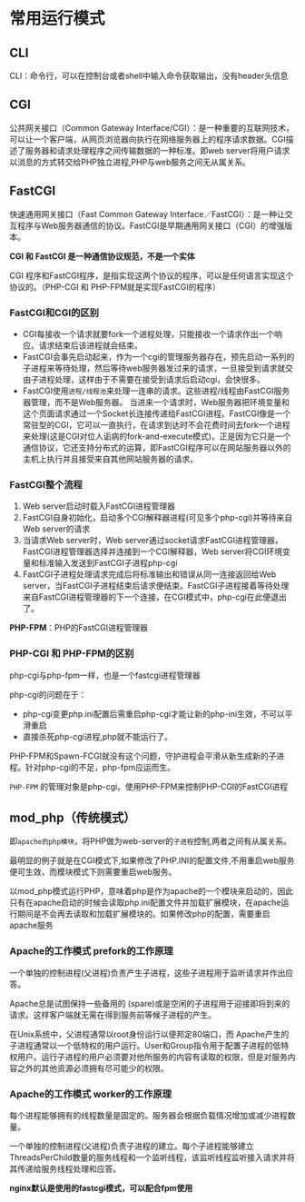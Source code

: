# 常用运行模式
## CLI
CLI：命令行，可以在控制台或者shell中输入命令获取输出，没有header头信息   

## CGI
公共网关接口（Common Gateway Interface/CGI）：是一种重要的互联网技术，可以让一个客户端，从网页浏览器向执行在网络服务器上的程序请求数据。CGI描述了服务器和请求处理程序之间传输数据的一种标准。即web server将用户请求以消息的方式转交给PHP独立进程,PHP与web服务之间无从属关系。  

## FastCGI
快速通用网关接口（Fast Common Gateway Interface／FastCGI）：是一种让交互程序与Web服务器通信的协议。FastCGI是早期通用网关接口（CGI）的增强版本。  

**CGI 和 FastCGI 是一种通信协议规范，不是一个实体**  

CGI 程序和FastCGI程序，是指实现这两个协议的程序，可以是任何语言实现这个协议的。（PHP-CGI 和 PHP-FPM就是实现FastCGI的程序）  

### FastCGI和CGI的区别
- CGI每接收一个请求就要fork一个进程处理，只能接收一个请求作出一个响应。请求结束后该进程就会结束。  
- FastCGI会事先启动起来，作为一个cgi的管理服务器存在，预先启动一系列的子进程来等待处理，然后等待web服务器发过来的请求，一旦接受到请求就交由子进程处理，这样由于不需要在接受到请求后启动cgi，会快很多。  
- FastCGI使用`进程/线程池`来处理一连串的请求。这些进程/线程由FastCGI服务器管理，而不是Web服务器。 当进来一个请求时，Web服务器把环境变量和这个页面请求通过一个Socket长连接传递给FastCGI进程。FastCGI像是一个常驻型的CGI，它可以一直执行，在请求到达时不会花费时间去fork一个进程来处理(这是CGI对位人诟病的fork-and-execute模式)。正是因为它只是一个通信协议，它还支持分布式的运算，即FastCGI程序可以在网站服务器以外的主机上执行并且接受来自其他网站服务器的请求。  

### FastCGI整个流程
1. Web server启动时载入FastCGI进程管理器  
2. FastCGI自身初始化，启动多个CGI解释器进程(可见多个php-cgi)并等待来自Web server的请求  
3. 当请求Web server时，Web server通过socket请求FastCGI进程管理器，FastCGI进程管理器选择并连接到一个CGI解释器，Web server将CGI环境变量和标准输入发送到FastCGI子进程php-cgi  
4. FastCGI子进程处理请求完成后将标准输出和错误从同一连接返回给Web server，当FastCGI子进程结束后请求便结束。FastCGI子进程接着等待处理来自FastCGI进程管理器的下一个连接，在CGI模式中，php-cgi在此便退出了。  

**PHP-FPM**：PHP的FastCGI进程管理器  

### PHP-CGI 和 PHP-FPM的区别
php-cgi与php-fpm一样，也是一个fastcgi进程管理器  

php-cgi的问题在于：  
- php-cgi变更php.ini配置后需重启php-cgi才能让新的php-ini生效，不可以平滑重启  
- 直接杀死php-cgi进程,php就不能运行了。  

PHP-FPM和Spawn-FCGI就没有这个问题，守护进程会平滑从新生成新的子进程。针对php-cgi的不足，php-fpm应运而生。  

`PHP-FPM` 的管理对象是php-cgi。使用PHP-FPM来控制PHP-CGI的FastCGI进程  

## mod_php（传统模式）
即`apache的php模块`，将PHP做为web-server的`子进程`控制,两者之间有从属关系。  

最明显的例子就是在CGI模式下,如果修改了PHP.INI的配置文件,不用重启web服务便可生效，而模块模式下则需要重启web服务。  

以mod_php模式运行PHP，意味着php是作为apache的一个模块来启动的，因此只有在apache启动的时候会读取php.ini配置文件并加载扩展模块，在apache运行期间是不会再去读取和加载扩展模块的。如果修改php的配置，需要重启apache服务  

### Apache的工作模式 prefork的工作原理
一个单独的控制进程(父进程)负责产生子进程，这些子进程用于监听请求并作出应答。  

Apache总是试图保持一些备用的 (spare)或是空闲的子进程用于迎接即将到来的请求。这样客户端就无需在得到服务前等候子进程的产生。  

在Unix系统中，父进程通常以root身份运行以便邦定80端口，而 Apache产生的子进程通常以一个低特权的用户运行。User和Group指令用于配置子进程的低特权用户。运行子进程的用户必须要对他所服务的内容有读取的权限，但是对服务内容之外的其他资源必须拥有尽可能少的权限。  

### Apache的工作模式 worker的工作原理
每个进程能够拥有的线程数量是固定的。服务器会根据负载情况增加或减少进程数量。  

一个单独的控制进程(父进程)负责子进程的建立。每个子进程能够建立ThreadsPerChild数量的服务线程和一个监听线程，该监听线程监听接入请求并将其传递给服务线程处理和应答。  

**nginx默认是使用的fastcgi模式，可以配合fpm使用**
